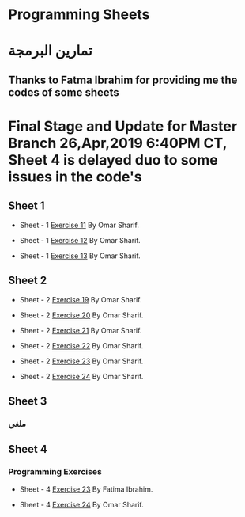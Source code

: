 # Programming Sheets
# تمارين البرمجة
## Thanks to Fatma Ibrahim for providing me the codes of some sheets
# Final Stage and Update for Master Branch 26,Apr,2019 6:40PM CT, Sheet 4 is delayed duo to some issues in the code's
## Sheet 1
- <p class='util--hide'>Sheet - 1 <a href='https://github.com/th3blackscare/Programming-Sheets/tree/master/Sheet1/src/ex11'>Exercise 11</a> By Omar Sharif.</p>
- <p class='util--hide'>Sheet - 1 <a href='https://github.com/th3blackscare/Programming-Sheets/tree/master/Sheet1/src/ex12'>Exercise 12</a> By Omar Sharif.</p>
- <p class='util--hide'>Sheet - 1 <a href='https://github.com/th3blackscare/Programming-Sheets/tree/master/Sheet1/src/ex13'>Exercise 13</a> By Omar Sharif.</p>

## Sheet 2
- <p class='util--hide'>Sheet - 2 <a href='https://github.com/th3blackscare/Programming-Sheets/tree/master/Sheet2/src/ex19'>Exercise 19</a> By Omar Sharif.</p>
- <p class='util--hide'>Sheet - 2 <a href='https://github.com/th3blackscare/Programming-Sheets/tree/master/Sheet2/src/ex20'>Exercise 20</a> By Omar Sharif.</p>
- <p class='util--hide'>Sheet - 2 <a href='https://github.com/th3blackscare/Programming-Sheets/tree/master/Sheet2/src/ex21'>Exercise 21</a> By Omar Sharif.</p>
- <p class='util--hide'>Sheet - 2 <a href='https://github.com/th3blackscare/Programming-Sheets/tree/master/Sheet2/src/ex22'>Exercise 22</a> By Omar Sharif.</p>
- <p class='util--hide'>Sheet - 2 <a href='https://github.com/th3blackscare/Programming-Sheets/tree/master/Sheet2/src/ex23'>Exercise 23</a> By Omar Sharif.</p>
- <p class='util--hide'>Sheet - 2 <a href='https://github.com/th3blackscare/Programming-Sheets/tree/master/Sheet2/src/ex24'>Exercise 24</a> By Omar Sharif.</p>

## Sheet 3
### ملغي

## Sheet 4
### Programming Exercises
- <p class='util--hide'>Sheet - 4 <a href='https://github.com/th3blackscare/Programming-Sheets/tree/master/Sheet4/src/ex23'>Exercise 23</a> By Fatima Ibrahim.</p>
- <p class='util--hide'>Sheet - 4 <a href='https://github.com/th3blackscare/Programming-Sheets/tree/master/Sheet4/src/ex25'>Exercise 24</a> By Omar Sharif.</p>
